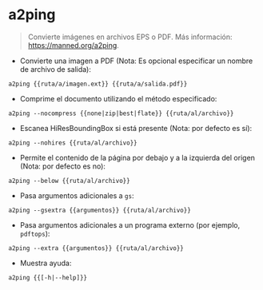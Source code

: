 # a2ping

> Convierte imágenes en archivos EPS o PDF.
> Más información: <https://manned.org/a2ping>.

- Convierte una imagen a PDF (Nota: Es opcional especificar un nombre de archivo de salida):

`a2ping {{ruta/a/imagen.ext}} {{ruta/a/salida.pdf}}`

- Comprime el documento utilizando el método especificado:

`a2ping --nocompress {{none|zip|best|flate}} {{ruta/al/archivo}}`

- Escanea HiResBoundingBox si está presente (Nota: por defecto es sí):

`a2ping --nohires {{ruta/al/archivo}}`

- Permite el contenido de la página por debajo y a la izquierda del origen (Nota: por defecto es no):

`a2ping --below {{ruta/al/archivo}}`

- Pasa argumentos adicionales a `gs`:

`a2ping --gsextra {{argumentos}} {{ruta/al/archivo}}`

- Pasa argumentos adicionales a un programa externo (por ejemplo, `pdftops`):

`a2ping --extra {{argumentos}} {{ruta/al/archivo}}`

- Muestra ayuda:

`a2ping {{[-h|--help]}}`
